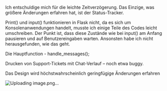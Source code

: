 Ich entschuldige mich für die leichte Zeitverzögerung. Das Einzige, was größere Änderungen erfahren hat, ist der Status-Tracker. 

Print() und input() funktionieren in Flask nicht, da es sich um Konsolenanwendungen handelt, musste ich einige Teile des Codes leicht umschreiben. 
Der Punkt ist, dass diese Zustände wie bei input() am Anfang pausieren und auf Benutzereingaben warten. 
Ansonsten habe ich nicht herausgefunden, wie das geht. 

Die Hauptfunction - handle_messages();

Drucken von Support-Tickets mit Chat-Verlauf – noch etwa buggy.

Das Design wird höchstwahrscheinlich geringfügige Änderungen erfahren

![Uploading image.png…]()
